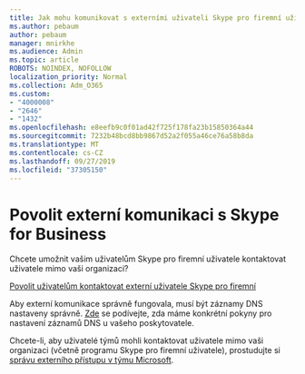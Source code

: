 ```yaml
---
title: Jak mohu komunikovat s externími uživateli Skype pro firemní uživatele
ms.author: pebaum
author: pebaum
manager: mnirkhe
ms.audience: Admin
ms.topic: article
ROBOTS: NOINDEX, NOFOLLOW
localization_priority: Normal
ms.collection: Adm_O365
ms.custom:
- "4000008"
- "2646"
- "1432"
ms.openlocfilehash: e8eefb9c0f01ad42f725f178fa23b15850364a44
ms.sourcegitcommit: 7232b48bcd8bb9867d52a2f055a46ce76a58b8da
ms.translationtype: MT
ms.contentlocale: cs-CZ
ms.lasthandoff: 09/27/2019
ms.locfileid: "37305150"
---
```

# <a name="allow-external-communications-with-skype-for-business"></a>Povolit externí komunikaci s Skype for Business 

Chcete umožnit vašim uživatelům Skype pro firemní uživatele kontaktovat uživatele mimo vaši organizaci? 

[Povolit uživatelům kontaktovat externí uživatele Skype pro firemní](https://docs.microsoft.com/skypeforbusiness/set-up-skype-for-business-online/allow-users-to-contact-external-skype-for-business-users)

Aby externí komunikace správně fungovala, musí být záznamy DNS nastaveny správně. [Zde](https://docs.microsoft.com/office365/admin/get-help-with-domains/set-up-your-domain-host-specific-instructions?view=o365-worldwide) se podívejte, zda máme konkrétní pokyny pro nastavení záznamů DNS u vašeho poskytovatele. 

Chcete-li, aby uživatelé týmů mohli kontaktovat uživatele mimo vaši organizaci (včetně programu Skype pro firemní uživatele), prostudujte si [správu externího přístupu v týmu Microsoft](https://docs.microsoft.com/microsoftteams/let-your-teams-users-communicate-with-other-people). 